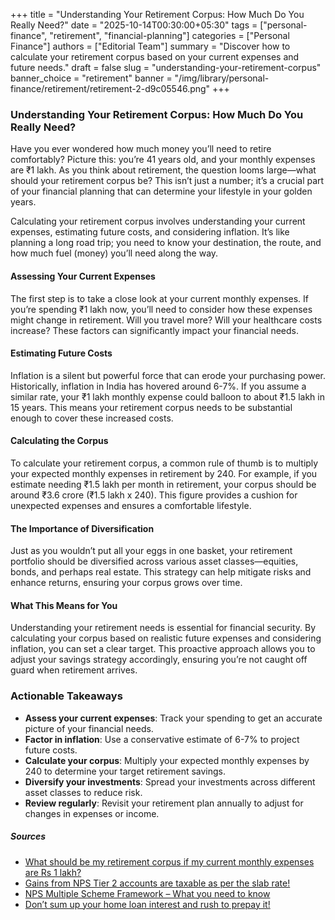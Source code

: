 +++
title = "Understanding Your Retirement Corpus: How Much Do You Really Need?"
date = "2025-10-14T00:30:00+05:30"
tags = ["personal-finance", "retirement", "financial-planning"]
categories = ["Personal Finance"]
authors = ["Editorial Team"]
summary = "Discover how to calculate your retirement corpus based on your current expenses and future needs."
draft = false
slug = "understanding-your-retirement-corpus"
banner_choice = "retirement"
banner = "/img/library/personal-finance/retirement/retirement-2-d9c05546.png"
+++

### Understanding Your Retirement Corpus: How Much Do You Really Need?

Have you ever wondered how much money you’ll need to retire comfortably? Picture this: you’re 41 years old, and your monthly expenses are ₹1 lakh. As you think about retirement, the question looms large—what should your retirement corpus be? This isn’t just a number; it’s a crucial part of your financial planning that can determine your lifestyle in your golden years.

Calculating your retirement corpus involves understanding your current expenses, estimating future costs, and considering inflation. It’s like planning a long road trip; you need to know your destination, the route, and how much fuel (money) you’ll need along the way.

#### Assessing Your Current Expenses

The first step is to take a close look at your current monthly expenses. If you’re spending ₹1 lakh now, you’ll need to consider how these expenses might change in retirement. Will you travel more? Will your healthcare costs increase? These factors can significantly impact your financial needs.

#### Estimating Future Costs

Inflation is a silent but powerful force that can erode your purchasing power. Historically, inflation in India has hovered around 6-7%. If you assume a similar rate, your ₹1 lakh monthly expense could balloon to about ₹1.5 lakh in 15 years. This means your retirement corpus needs to be substantial enough to cover these increased costs.

#### Calculating the Corpus

To calculate your retirement corpus, a common rule of thumb is to multiply your expected monthly expenses in retirement by 240. For example, if you estimate needing ₹1.5 lakh per month in retirement, your corpus should be around ₹3.6 crore (₹1.5 lakh x 240). This figure provides a cushion for unexpected expenses and ensures a comfortable lifestyle.

#### The Importance of Diversification

Just as you wouldn’t put all your eggs in one basket, your retirement portfolio should be diversified across various asset classes—equities, bonds, and perhaps real estate. This strategy can help mitigate risks and enhance returns, ensuring your corpus grows over time.

#### What This Means for You

Understanding your retirement needs is essential for financial security. By calculating your corpus based on realistic future expenses and considering inflation, you can set a clear target. This proactive approach allows you to adjust your savings strategy accordingly, ensuring you’re not caught off guard when retirement arrives.

### Actionable Takeaways
- **Assess your current expenses**: Track your spending to get an accurate picture of your financial needs.
- **Factor in inflation**: Use a conservative estimate of 6-7% to project future costs.
- **Calculate your corpus**: Multiply your expected monthly expenses by 240 to determine your target retirement savings.
- **Diversify your investments**: Spread your investments across different asset classes to reduce risk.
- **Review regularly**: Revisit your retirement plan annually to adjust for changes in expenses or income.

##### Sources
- [What should be my retirement corpus if my current monthly expenses are Rs 1 lakh?](https://freefincal.com/what-should-be-my-retirement-corpus-if-my-current-monthly-expenses-are-rs-1-lakh/)
- [Gains from NPS Tier 2 accounts are taxable as per the slab rate!](https://freefincal.com/gains-from-nps-tier-2-accounts-are-taxable-as-per-the-slab-rate/)
- [NPS Multiple Scheme Framework – What you need to know](https://freefincal.com/nps-multiple-scheme-framework-what-you-need-to-know/)
- [Don’t sum up your home loan interest and rush to prepay it!](https://freefincal.com/dont-sum-up-your-home-loan-interest-and-rush-to-prepay-it/)
